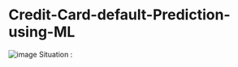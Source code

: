 # Credit-Card-default-Prediction-using-ML
![image](https://github.com/AkshayAI007/Credit-Card-default-Prediction-using-ML/assets/110448324/4bd914a1-6914-4e84-b6c0-74a56d8a839c)
Situation : 
  
